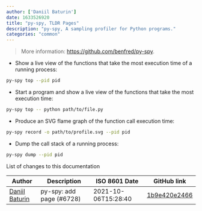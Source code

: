 ```yaml
---
author: ['Daniil Baturin']
date: 1633526920
title: "py-spy, TLDR Pages"
description: "py-spy, A sampling profiler for Python programs."
categories: "common"
---
```

> More information: <https://github.com/benfred/py-spy>.

- Show a live view of the functions that take the most execution time of a running process:

```bash
py-spy top --pid pid
```

- Start a program and show a live view of the functions that take the most execution time:

```bash
py-spy top -- python path/to/file.py
```

- Produce an SVG flame graph of the function call execution time:

```bash
py-spy record -o path/to/profile.svg --pid pid
```

- Dump the call stack of a running process:

```bash
py-spy dump --pid pid
```
List of changes to this documentation


Author | Description | ISO 8601 Date | GitHub link
------|-----|-----|-----
[Daniil Baturin](mailto:daniil@vyos.io) | py-spy: add page (#6728) | 2021-10-06T15:28:40 | [1b9e420e2466](https://github.com/tldr-pages/tldr/commit/1b9e420e24667d7b51471ace7e9781e13459221d)

